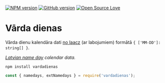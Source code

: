 [![NPM version](http://badge.fury.io/js/vardadienas.svg)](http://badge.fury.io/js/vardadienas)
[![GitHub version](https://badge.fury.io/gh/slikts%2Fvardadienas.svg)](https://badge.fury.io/gh/slikts%2Fvardadienas)
[![Open Source Love](https://badges.frapsoft.com/os/mit/mit.svg?v=102)](https://github.com/ellerbrock/open-source-badge/)

# Vārda dienas

Vārda dienu kalendāra dati [no laacz][laacz-gist] (ar labojumiem) formātā `{ ['MM-DD']: string[] }`.

*[Latvian name day][wikipedia] calendar data.*

`npm install vardadienas`

```js
const { namedays, extNamedays } = require('vardadienas');
```

[laacz-gist]: https://gist.github.com/laacz/5cccb056a533dffb2165
[wikipedia]: https://en.wikipedia.org/wiki/Name_day#Latvia
